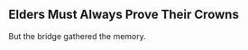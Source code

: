 Elders Must Always Prove Their Crowns
-------------------------------------
But the bridge gathered the memory.  
